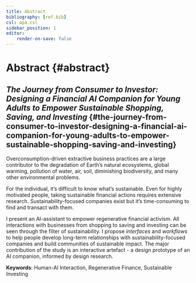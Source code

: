 ```yaml
---
title: Abstract
bibliography: [ref.bib]
csl: apa.csl
sidebar_position: 1
editor:
    render-on-save: false
---
```


# Abstract {#abstract}

## *The Journey from Consumer to Investor: Designing a Financial AI Companion for Young Adults to Empower Sustainable Shopping, Saving, and Investing* {#the-journey-from-consumer-to-investor-designing-a-financial-ai-companion-for-young-adults-to-empower-sustainable-shopping-saving-and-investing}

Overconsumption-driven extractive business practices are a large contributor to the degradation of Earth’s natural ecosystems, global warming, pollution of water, air, soil, diminishing biodiversity, and many other environmental problems.

For the individual, it’s difficult to know what’s sustainable. Even for highly motivated people, taking sustainable financial actions requires extensive research. Sustainability-focused companies exist but it’s time-consuming to find and transact with them.

I present an AI-assistant to empower regenerative financial activism. All interactions with businesses from shopping to saving and investing can be seen through the filter of sustainability. I propose *interfaces* and *workflows* to help people develop long-term relationships with sustainability-focused companies and build communities of sustainable impact. The major contribution of the study is an interactive artefact - a design prototype of an AI companion, informed by design research.

**Keywords**: Human-AI Interaction, Regenerative Finance, Sustainable Investing
